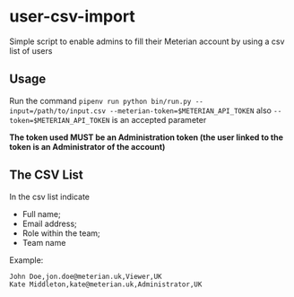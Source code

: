# user-csv-import
Simple script to enable admins to fill their Meterian account by using a csv list of users

## Usage
Run the command
`pipenv run python bin/run.py --input=/path/to/input.csv --meterian-token=$METERIAN_API_TOKEN`
also `--token=$METERIAN_API_TOKEN` is an accepted parameter

**The token used MUST be an Administration token (the user linked to the token is an Administrator of the account)**

## The CSV List

In the csv list indicate
- Full name;
- Email address;
- Role within the team;
- Team name

Example:
```
John Doe,jon.doe@meterian.uk,Viewer,UK
Kate Middleton,kate@meterian.uk,Administrator,UK
```
